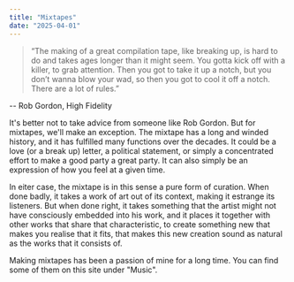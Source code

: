 ```yaml
---
title: "Mixtapes"
date: "2025-04-01"
---
```


> “The making of a great compilation tape, like breaking up, is hard to do and takes ages longer than it might seem. You gotta kick off with a killer, to grab attention. Then you got to take it up a notch, but you don’t wanna blow your wad, so then you got to cool it off a notch. There are a lot of rules.”

-- Rob Gordon, High Fidelity

It's better not to take advice from someone like Rob Gordon. But for mixtapes, we'll make an exception. The mixtape has a long and winded history, and it has fulfilled many functions over the decades. It could be a love (or a break up) letter, a political statement, or simply a concentrated effort to make a good party a great party. It can also simply be an expression of how you feel at a given time.

In eiter case, the mixtape is in this sense a pure form of curation. When done badly, it takes a work of art out of its context, making it estrange its listeners. But when done right, it takes something that the artist might not have consciously embedded into his work, and it places it together with other works that share that characteristic, to create something new that makes you realise that it fits, that makes this new creation sound as natural as the works that it consists of.

Making mixtapes has been a passion of mine for a long time. You can find some of them on this site under "Music".
